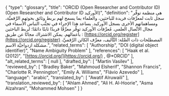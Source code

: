 {
    "type": "glossary",
    "title": "ORCID (Open Researcher and Contributor ID) (Open Researcher and Contributor ID الأوركيد)",
    "definition": "هي منظمة توفِّر سجل ثابت لمعرِّفات فريدة للباحثين، والعلماء بما يسمح لهم بربط وثائق بحوثهم الرَّقميَّة، ومساهماتهم الأخرى بسجل الأوركيد.  يساعد هذا الإجراء في تجنُّب التباس الأسماء في مجال الاتِّصال العلمي. مُعرِّفات الأوركيد توفِّر معرِّفًا فريدًا ثابتًا دائمًا؛ لربط الباحثين بأعمالهم. يمكن الاشتراك مجانًا عن طريق : [https://orcid.org/register](https://orcid.org/register) المصطلحات ذات الصِّلة:  التَّأليف، معرِّف الكائن الرَّقميَّ، مشكلة ازدواجيَّة الاسم.",
    "related_terms": [
        "Authorship",
        "DOI (digital object identifier)",
        "Name Ambiguity Problem"
    ],
    "references": [
        "Haak et al. (2012)",
        "[https://orcid.org/](https://orcid.org/) , @*ORCID"
    ],
    "alt_related_terms": [
        null
    ],
    "drafted_by": [
        "Martin Vasilev"
    ],
    "reviewed_by": [
        "Bradley Baker",
        "Mahmoud Elsherif",
        "Shannon Francis",
        "Charlotte R. Pennington",
        "Emily A. Williams",
        "Flávio Azevedo"
    ],
    "language": "arabic",
    "translated_by": [
        "Awatif Alruwaili"
    ],
    "translation_reviewed_by": [
        "Ahlam Ahmed",
        "Ali H. Al-Hoorie",
        "Asma Alzahrani",
        "Mohammed Mohsen"
    ]
}